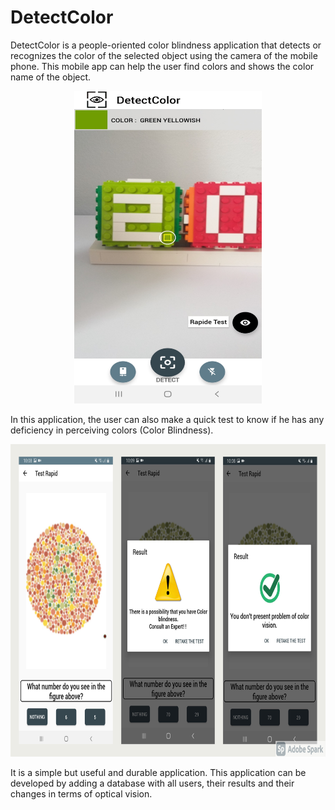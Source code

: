 # DetectColor

DetectColor is a people-oriented color blindness application that detects or recognizes the color of the selected object using the camera of the mobile phone. This mobile app can help the user find colors and shows the color name of the object.

<p align="center">
<img src="https://github.com/BogdanKocsis/DetectColor/blob/main/images/Screenshot_20210120-100833_DetecCor.jpg" width="300" height="500" />
</p>

In this application, the user can also make a quick test to know if he has any deficiency in perceiving colors (Color Blindness).

<p align="center">
<img src="https://github.com/BogdanKocsis/DetectColor/blob/main/images/My%20Post.png" width="800" height="500" />
</p>

It is a simple but useful and durable application.
This application can be developed by adding a database with all users, their results and their changes in terms of optical vision.
